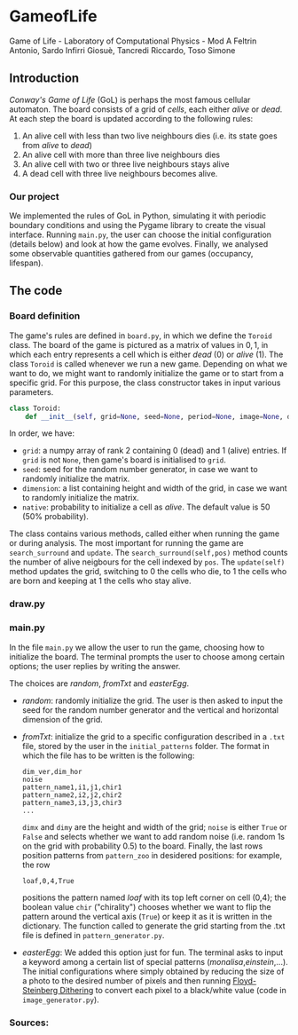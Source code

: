# GameofLife
Game of Life - Laboratory of Computational Physics - Mod A
Feltrin Antonio, Sardo Infirri Giosuè, Tancredi Riccardo, Toso Simone

## Introduction
*Conway's Game of Life* (GoL) is perhaps the most famous cellular automaton. The board consists of a grid of *cells*, each either *alive* or *dead*. At each step the board is updated according to the following rules:
1. 	An alive cell with less than two live neighbours dies (i.e. its state goes from *alive* to *dead*)	
2.	 An alive cell with more than three live neighbours dies
3.	An alive cell with two or three live neighbours stays alive
4.	 A dead cell with three live neighbours becomes alive.
	
### Our project
We implemented the rules of GoL in Python, simulating it with periodic boundary conditions and using the Pygame library to create the visual interface. Running `main.py`, the user can choose the initial configuration (details below) and look at how the game evolves. Finally, we analysed some observable quantities gathered from our games (occupancy, lifespan).

## The code
### Board definition 
The game's rules are defined in `board.py`, in which we define the `Toroid` class. The board of the game is pictured as a matrix of values in ${0,1}$, in which each entry represents a cell which is either *dead* (0) or *alive* (1). The class `Toroid` is called whenever we run a new game. Depending on what we want to do, we might want to randomly initialize the game or to start from a specific grid. For this purpose, the class constructor takes in input various parameters.

```python
class Toroid:
    def __init__(self, grid=None, seed=None, period=None, image=None, dimension=None, native=50): 
```
In order, we have:
* `grid`: a numpy array of rank 2 containing 0 (dead) and 1 (alive) entries. If `grid` is not `None`, then game's board is initialised to `grid`. 
* `seed`: seed for the random number generator, in case we want to randomly initialize the matrix.
* `dimension`: a list containing height and width of the grid, in case we want to randomly initialize the matrix.
* `native`: probability to initialize a cell as *alive*. The default value is 50 (50% probability).

The class contains various methods, called either when running the game or during analysis. The most important for running the game are `search_surround` and `update`. The `search_surround(self,pos)` method counts the number of alive neigbours for the cell indexed by `pos`. The `update(self)` method updates the grid, switching to 0 the cells who die, to 1 the cells who are born and keeping at 1 the cells who stay alive.

### draw.py

### main.py
In the file `main.py` we allow the user to run the game, choosing how to initialize the board. The terminal prompts the user to choose among certain options; the user replies by writing the answer. 

The choices are *random*, *fromTxt* and *easterEgg*. 
* *random*: randomly initialize the grid. The user is then asked to input the seed for the random number generator and the vertical and horizontal dimension of the grid. 
* *fromTxt*: initialize the grid to a specific configuration described in a `.txt` file, stored by the user in the `initial_patterns` folder. The format in which the file has to be written is the following:
	```
	dim_ver,dim_hor
	noise
	pattern_name1,i1,j1,chir1
	pattern_name2,i2,j2,chir2
	pattern_name3,i3,j3,chir3
	...
	
	```
	`dimx` and `dimy` are the height and width of the grid; `noise` is either `True` or `False` and selects whether we want to add random noise (i.e. random 1s on the grid with probability 0.5) to the board. Finally, the last rows position patterns from `pattern_zoo` in desidered positions: for example, the row
	```
	loaf,0,4,True
	```
 	positions the pattern named *loaf* with its top left corner on cell (0,4); the boolean value `chir` ("chirality") chooses whether we want to flip the pattern around the vertical axis (`True`) or keep it as it is written in the dictionary. The function called to generate the grid starting from the .txt file is defined in `pattern_generator.py`.
 
 * *easterEgg*: We added this option just for fun. The terminal asks to input a keyword among a certain list of special patterns (*monalisa*,*einstein*,...). The initial configurations where simply obtained by reducing the size of a photo to the desired number of pixels and then running [Floyd-Steinberg Dithering](https://en.wikipedia.org/wiki/Floyd%E2%80%93Steinberg_dithering) to convert each pixel to a black/white value (code in `image_generator.py`).
 
 
 
 






### Sources:

 
